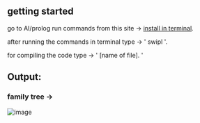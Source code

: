 ## getting started
go to AI/prolog
run commands from this site
-> [install in terminal](https://www.swi-prolog.org/build/PPA.txt).

after running the commands in terminal type -> ' swipl '.

for compiling the code type -> ' [name of file]. '

## Output:

### family tree ->
![image](https://user-images.githubusercontent.com/81668653/204716273-bad48409-2b3b-4c69-bae9-0fb638a67fbd.png)
